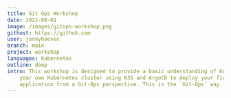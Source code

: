 ```yaml
---
title: Git Ops Workshop
date: 2021-08-01
image: /images/gitops-workshop.png
githost: https://github.com
user: jonnyhoeven
branch: main
project: workshop
languages: Kubernetes
outline: deep
intro: This workshop is designed to provide a basic understanding of Kubernetes and ArgoCD and will teach you how to create
    your own Kubernetes cluster using K3S and ArgoCD to deploy your first
    application from a Git-Ops perspective. This is the `Git-Ops` way.
---
```

<script setup>
import ArticleItem from '/components/articleItem.vue';
</script>
<ArticleItem :frontmatter="$frontmatter"/>

